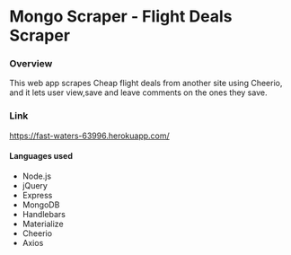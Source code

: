 # Mongo Scraper - Flight Deals Scraper

### Overview

This web app scrapes Cheap flight deals from another site using Cheerio, and it lets user view,save and leave comments on the ones they save.

### Link

https://fast-waters-63996.herokuapp.com/

#### Languages used

- Node.js
- jQuery
- Express
- MongoDB
- Handlebars
- Materialize
- Cheerio
- Axios
